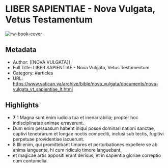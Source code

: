 # LIBER SAPIENTIAE - Nova Vulgata, Vetus Testamentum

![rw-book-cover](https://readwise-assets.s3.amazonaws.com/static/images/article2.74d541386bbf.png)

## Metadata
- Author: [[NOVA VULGATA]]
- Full Title: LIBER SAPIENTIAE - Nova Vulgata, Vetus Testamentum
- Category: #articles
- URL: https://www.vatican.va/archive/bible/nova_vulgata/documents/nova-vulgata_vt_sapientiae_lt.html

## Highlights
- **7** 
  1 Magna sunt enim iudicia tua et inenarrabilia; 
  propter hoc indisciplinatae animae erraverunt.
- Dum enim persuasum habent iniqui posse dominari nationi sanctae, 
  captivi tenebrarum et longae noctis compediti, 
  inclusi sub tectis, fugitivi perpetuae providentiae iacuerunt.
- 8 Illi enim, qui promittebant 
  timores et perturbationes expellere se ab anima languente, 
  hi cum ridiculo timore languebant.
- et magicae artis appositi erant derisus, 
  et in sapientia gloriae correptio cum contumelia.

